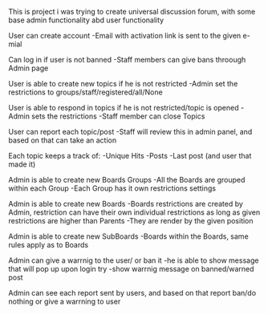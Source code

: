 This is project i was trying to create universal discussion forum, with some base admin functionality 
abd user functionality

User can create account
    -Email with activation link is sent to the given e-mial

Can log in if user is not banned
    -Staff members can give bans throough Admin page

User is able to create new topics if he is not restricted
    -Admin set the restrictions to groups/staff/registered/all/None
    
User is able to respond in topics if he is not restricted/topic is opened
    -Admin sets the restrictions
    -Staff member can close Topics

User can report each topic/post
    -Staff will review this in admin panel, and based on that can take an action
    
Each topic keeps a track of:
    -Unique Hits
    -Posts
    -Last post (and user that made it)

Admin is able to create new Boards Groups
    -All the Boards are grouped within each Group
    -Each Group has it own restrictions settings

Admin is able to create new Boards
    -Boards restrictions are created by Admin, restriction can have their own individual restrictions as long as given restrictions are
    higher than Parents
    -They are render by the given position
    
Admin is able to create new SubBoards
    -Boards within the Boards, same rules apply as to Boards
    
Admin can give a warrnig to the user/ or ban it
    -he is able to show message that will pop up upon login try
    -show warrnig message on banned/warned post
    
Admin can see each report sent by users, and based on that report ban/do nothing or 
give a warrning to user
    


    